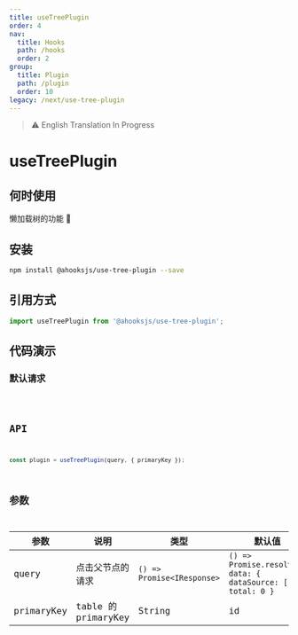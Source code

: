 ```yaml
---
title: useTreePlugin
order: 4
nav:
  title: Hooks
  path: /hooks
  order: 2
group:
  title: Plugin
  path: /plugin
  order: 10
legacy: /next/use-tree-plugin
---
```


> ⚠️ English Translation In Progress

# useTreePlugin

## 何时使用

懒加载树的功能 🌲

## 安装

```sh
npm install @ahooksjs/use-tree-plugin --save
```

## 引用方式

```js
import useTreePlugin from '@ahooksjs/use-tree-plugin';
```

## 代码演示

### 默认请求

<code src="./demo/default.tsx" />

## API

```js
const plugin = useTreePlugin(query, { primaryKey });
```

## 参数

| 参数       | 说明                | 类型                       | 默认值                                                       |
| ---------- | ------------------- | -------------------------- | ------------------------------------------------------------ |
| query      | 点击父节点的请求    | `() => Promise<IResponse>` | `() => Promise.resolve({ data: { dataSource: [], total: 0 }` |
| primaryKey | table 的 primaryKey | String                     | id                                                           |
